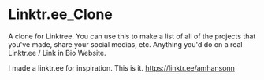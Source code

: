 # Linktr.ee_Clone
A clone for Linktree. You can use this to make a list of all of the projects that you've made, share your social medias, etc. Anything you'd do on a real Linktr.ee / Link in Bio Website.

I made a linktr.ee for inspiration. This is it. https://linktr.ee/amhansonn
